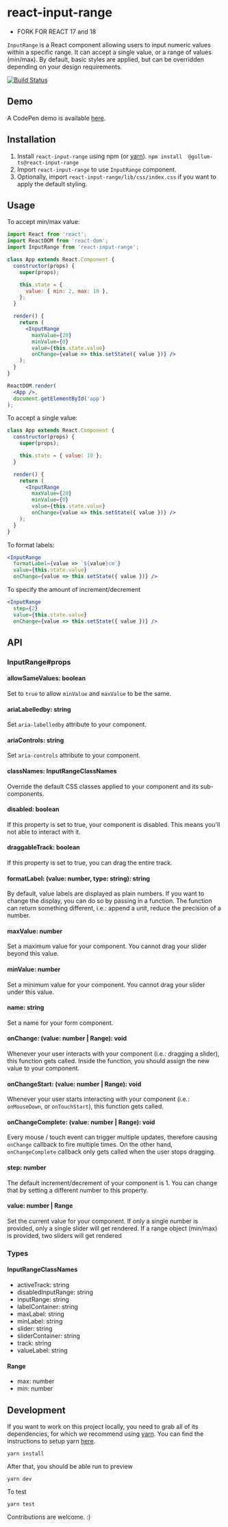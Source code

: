 # react-input-range

 - FORK FOR REACT 17 and 18

`InputRange` is a React component allowing users to input numeric values within a specific range. It can accept a single value, or a range of values (min/max). By default, basic styles are applied, but can be overridden depending on your design requirements.

[![Build Status](https://travis-ci.org/davidchin/react-input-range.svg?branch=master)](https://travis-ci.org/davidchin/react-input-range)

## Demo
A CodePen demo is available [here](http://codepen.io/davidchin/full/GpNvqw/).

## Installation

1. Install `react-input-range` using npm (or [yarn]). `npm install  @gollum-ts@react-input-range`
2. Import `react-input-range` to use `InputRange` component.
3. Optionally, import `react-input-range/lib/css/index.css` if you want to apply the default styling.

## Usage

To accept min/max value:
```jsx
import React from 'react';
import ReactDOM from 'react-dom';
import InputRange from 'react-input-range';

class App extends React.Component {
  constructor(props) {
    super(props);

    this.state = {
      value: { min: 2, max: 10 },
    };
  }

  render() {
    return (
      <InputRange
        maxValue={20}
        minValue={0}
        value={this.state.value}
        onChange={value => this.setState({ value })} />
    );
  }
}

ReactDOM.render(
  <App />,
  document.getElementById('app')
);
```

To accept a single value:
```jsx
class App extends React.Component {
  constructor(props) {
    super(props);

    this.state = { value: 10 };
  }

  render() {
    return (
      <InputRange
        maxValue={20}
        minValue={0}
        value={this.state.value}
        onChange={value => this.setState({ value })} />
    );
  }
}
```

To format labels:
```jsx
<InputRange
  formatLabel={value => `${value}cm`}
  value={this.state.value}
  onChange={value => this.setState({ value })} />
```

To specify the amount of increment/decrement
```jsx
<InputRange
  step={2}
  value={this.state.value}
  onChange={value => this.setState({ value })} />
```

## API

### InputRange#props

#### allowSameValues: boolean

Set to `true` to allow `minValue` and `maxValue` to be the same.

#### ariaLabelledby: string

Set `aria-labelledby` attribute to your component.

#### ariaControls: string

Set `aria-controls` attribute to your component.

#### classNames: InputRangeClassNames

Override the default CSS classes applied to your component and its sub-components.

#### disabled: boolean

If this property is set to true, your component is disabled. This means you'll not able to interact with it.

#### draggableTrack: boolean

If this property is set to true, you can drag the entire track.

#### formatLabel: (value: number, type: string): string

By default, value labels are displayed as plain numbers. If you want to change the display, you can do so by passing in a function. The function can return something different, i.e.: append a unit, reduce the precision of a number.

#### maxValue: number

Set a maximum value for your component. You cannot drag your slider beyond this value.

#### minValue: number

Set a minimum value for your component. You cannot drag your slider under this value.

#### name: string

Set a name for your form component.

#### onChange: (value: number | Range): void

Whenever your user interacts with your component (i.e.: dragging a slider), this function gets called. Inside the function, you should assign the new value to your component.

#### onChangeStart: (value: number | Range): void

Whenever your user starts interacting with your component (i.e.: `onMouseDown`, or `onTouchStart`), this function gets called.

#### onChangeComplete: (value: number | Range): void

Every mouse / touch event can trigger multiple updates, therefore causing `onChange` callback to fire multiple times. On the other hand, `onChangeComplete` callback only gets called when the user stops dragging.

#### step: number

The default increment/decrement of your component is 1. You can change that by setting a different number to this property.

#### value: number | Range

Set the current value for your component. If only a single number is provided, only a single slider will get rendered. If a range object (min/max) is provided, two sliders will get rendered

### Types

#### InputRangeClassNames
* activeTrack: string
* disabledInputRange: string
* inputRange: string
* labelContainer: string
* maxLabel: string
* minLabel: string
* slider: string
* sliderContainer: string
* track: string
* valueLabel: string

#### Range
* max: number
* min: number

## Development

If you want to work on this project locally, you need to grab all of its dependencies, for which 
we recommend using [yarn]. You can find the instructions to setup yarn [here](https://yarnpkg.com/docs/install).
```
yarn install
```

After that, you should be able run to preview
```
yarn dev
```

To test
```
yarn test
```

Contributions are welcome. :)

[yarn]: https://yarnpkg.com/
